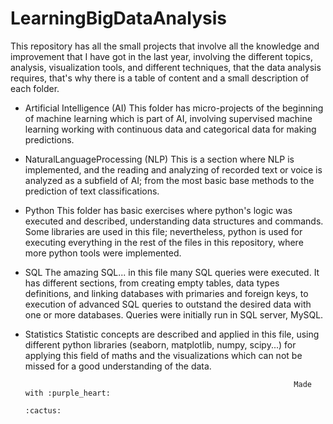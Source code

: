 # LearningBigDataAnalysis 
This repository has all the small projects that involve all the knowledge and improvement that I have got in the last year, involving the different topics, analysis, visualization tools, and different techniques, that the data analysis requires, that's why there is a table of content and a small description of each folder. 


* Artificial Intelligence (AI)
This folder has micro-projects of the beginning of machine learning which is part of AI, involving supervised machine learning working with continuous data and categorical data for making predictions.

* NaturalLanguageProcessing (NLP)
This is a section where NLP is implemented, and the reading and analyzing of recorded text or voice is analyzed as a subfield of AI; from the most basic base methods to the prediction of text classifications.

* Python 
This folder has basic exercises where python's logic was executed and described, understanding data structures and commands. Some libraries are used in this file; nevertheless, python is used for executing everything in the rest of the files in this repository, where more python tools were implemented.

* SQL 
The amazing SQL... in this file many SQL queries were executed. It has different sections, from creating empty tables, data types definitions, and linking databases with primaries and foreign keys, to execution of advanced SQL queries to outstand the desired data with one or more databases. Queries were initially run in SQL server, MySQL.

* Statistics 
Statistic concepts are described and applied in this file, using different python libraries (seaborn, matplotlib, numpy, scipy...) for applying this field of maths and the visualizations which can not be missed for a good understanding of the data.




                                                                  Made with :purple_heart: 
                                                                         :cactus:
